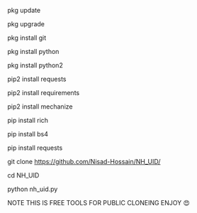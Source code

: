 pkg update

 pkg upgrade 

 pkg install git

 pkg install python

 pkg  install python2

 pip2 install requests

 pip2 install requirements

 pip2 install mechanize

 pip install rich

 pip install bs4
 
 pip install requests

git clone https://github.com/Nisad-Hossain/NH_UID/

cd NH_UID

python nh_uid.py

NOTE THIS IS FREE TOOLS FOR PUBLIC CLONEING ENJOY 😍
